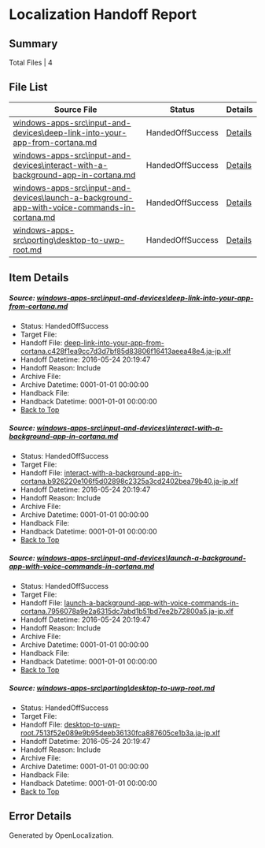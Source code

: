 # <a name='report-top'></a> Localization Handoff Report

## Summary
 Total Files | 4

## File List
 Source File | Status | Details 
 ----------- | ------ | ------- 
 [windows-apps-src\input-and-devices\deep-link-into-your-app-from-cortana.md](https://github.com/Microsoft/windows-apps/blob/7d9f5eff0f6561b18024658fe99d1e11bbe3309f/windows-apps-src/input-and-devices/deep-link-into-your-app-from-cortana.md) | HandedOffSuccess | [Details](#b89aa43dffa69d092615e1b408feac77d0caa87c2629)
 [windows-apps-src\input-and-devices\interact-with-a-background-app-in-cortana.md](https://github.com/Microsoft/windows-apps/blob/7d9f5eff0f6561b18024658fe99d1e11bbe3309f/windows-apps-src/input-and-devices/interact-with-a-background-app-in-cortana.md) | HandedOffSuccess | [Details](#675553f5c3954597982360900e965b2a756d7f632885)
 [windows-apps-src\input-and-devices\launch-a-background-app-with-voice-commands-in-cortana.md](https://github.com/Microsoft/windows-apps/blob/7d9f5eff0f6561b18024658fe99d1e11bbe3309f/windows-apps-src/input-and-devices/launch-a-background-app-with-voice-commands-in-cortana.md) | HandedOffSuccess | [Details](#c65abdda905a390567d3c2b199a891c0c3067df12887)
 [windows-apps-src\porting\desktop-to-uwp-root.md](https://github.com/Microsoft/windows-apps/blob/0f0d9123faec57283cc611d93bbbb03d2eab5b54/windows-apps-src/porting/desktop-to-uwp-root.md) | HandedOffSuccess | [Details](#969ff91b020b7a1c8149dcb0d8efc69e98c0bb313368)

## Item Details
##### <a name='b89aa43dffa69d092615e1b408feac77d0caa87c2629'></a> Source: [windows-apps-src\input-and-devices\deep-link-into-your-app-from-cortana.md](https://github.com/Microsoft/windows-apps/blob/7d9f5eff0f6561b18024658fe99d1e11bbe3309f/windows-apps-src/input-and-devices/deep-link-into-your-app-from-cortana.md)
* Status: HandedOffSuccess
* Target File: 
* Handoff File: [deep-link-into-your-app-from-cortana.c428f1ea9cc7d3d7bf85d83806f16413aeea48e4.ja-jp.xlf](https://github.com/Microsoft/WDG.handoff/blob/fc3b46be84a74744924ad2e90394208393235cda/ol-handoff/Microsoft/windows-apps.ja-jp/master/deep-link-into-your-app-from-cortana.c428f1ea9cc7d3d7bf85d83806f16413aeea48e4.ja-jp.xlf)
* Handoff Datetime: 2016-05-24 20:19:47
* Handoff Reason: Include
* Archive File: 
* Archive Datetime: 0001-01-01 00:00:00
* Handback File: 
* Handback Datetime: 0001-01-01 00:00:00
* [Back to Top](#report-top)

##### <a name='675553f5c3954597982360900e965b2a756d7f632885'></a> Source: [windows-apps-src\input-and-devices\interact-with-a-background-app-in-cortana.md](https://github.com/Microsoft/windows-apps/blob/7d9f5eff0f6561b18024658fe99d1e11bbe3309f/windows-apps-src/input-and-devices/interact-with-a-background-app-in-cortana.md)
* Status: HandedOffSuccess
* Target File: 
* Handoff File: [interact-with-a-background-app-in-cortana.b926220e106f5d02898c2325a3cd2402bea79b40.ja-jp.xlf](https://github.com/Microsoft/WDG.handoff/blob/fc3b46be84a74744924ad2e90394208393235cda/ol-handoff/Microsoft/windows-apps.ja-jp/master/interact-with-a-background-app-in-cortana.b926220e106f5d02898c2325a3cd2402bea79b40.ja-jp.xlf)
* Handoff Datetime: 2016-05-24 20:19:47
* Handoff Reason: Include
* Archive File: 
* Archive Datetime: 0001-01-01 00:00:00
* Handback File: 
* Handback Datetime: 0001-01-01 00:00:00
* [Back to Top](#report-top)

##### <a name='c65abdda905a390567d3c2b199a891c0c3067df12887'></a> Source: [windows-apps-src\input-and-devices\launch-a-background-app-with-voice-commands-in-cortana.md](https://github.com/Microsoft/windows-apps/blob/7d9f5eff0f6561b18024658fe99d1e11bbe3309f/windows-apps-src/input-and-devices/launch-a-background-app-with-voice-commands-in-cortana.md)
* Status: HandedOffSuccess
* Target File: 
* Handoff File: [launch-a-background-app-with-voice-commands-in-cortana.7956078a9e2a6315dc7abd1b51bd7ee2b72800a5.ja-jp.xlf](https://github.com/Microsoft/WDG.handoff/blob/fc3b46be84a74744924ad2e90394208393235cda/ol-handoff/Microsoft/windows-apps.ja-jp/master/launch-a-background-app-with-voice-commands-in-cortana.7956078a9e2a6315dc7abd1b51bd7ee2b72800a5.ja-jp.xlf)
* Handoff Datetime: 2016-05-24 20:19:47
* Handoff Reason: Include
* Archive File: 
* Archive Datetime: 0001-01-01 00:00:00
* Handback File: 
* Handback Datetime: 0001-01-01 00:00:00
* [Back to Top](#report-top)

##### <a name='969ff91b020b7a1c8149dcb0d8efc69e98c0bb313368'></a> Source: [windows-apps-src\porting\desktop-to-uwp-root.md](https://github.com/Microsoft/windows-apps/blob/0f0d9123faec57283cc611d93bbbb03d2eab5b54/windows-apps-src/porting/desktop-to-uwp-root.md)
* Status: HandedOffSuccess
* Target File: 
* Handoff File: [desktop-to-uwp-root.7513f52e089e9b95deeb36130fca887605ce1b3a.ja-jp.xlf](https://github.com/Microsoft/WDG.handoff/blob/fc3b46be84a74744924ad2e90394208393235cda/ol-handoff/Microsoft/windows-apps.ja-jp/master/desktop-to-uwp-root.7513f52e089e9b95deeb36130fca887605ce1b3a.ja-jp.xlf)
* Handoff Datetime: 2016-05-24 20:19:47
* Handoff Reason: Include
* Archive File: 
* Archive Datetime: 0001-01-01 00:00:00
* Handback File: 
* Handback Datetime: 0001-01-01 00:00:00
* [Back to Top](#report-top)


## Error Details

Generated by OpenLocalization.
